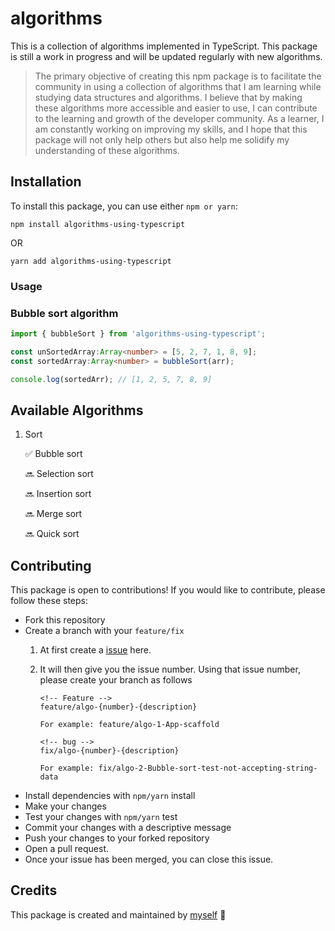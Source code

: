 # algorithms

This is a collection of algorithms implemented in TypeScript. This package is still a work in progress and will be updated regularly with new algorithms.

> The primary objective of creating this npm package is to facilitate the community in using a collection of algorithms that I am learning while studying data structures and algorithms. I believe that by making these algorithms more accessible and easier to use, I can contribute to the learning and growth of the developer community. As a learner, I am constantly working on improving my skills, and I hope that this package will not only help others but also help me solidify my understanding of these algorithms.


## Installation

To install this package, you can use either `npm or yarn`:

```
npm install algorithms-using-typescript
```

OR

```
yarn add algorithms-using-typescript
```

### Usage

### Bubble sort algorithm

```typescript
import { bubbleSort } from 'algorithms-using-typescript';

const unSortedArray:Array<number> = [5, 2, 7, 1, 8, 9];
const sortedArray:Array<number> = bubbleSort(arr);

console.log(sortedArr); // [1, 2, 5, 7, 8, 9]
```

## Available Algorithms
1. Sort
    
    ✅ Bubble sort

    🔜 Selection sort

    🔜 Insertion sort

    🔜 Merge sort
    
    🔜 Quick sort

## Contributing

This package is open to contributions! If you would like to contribute, please follow these steps:

- Fork this repository
- Create a branch with your `feature/fix`
    1. At first create a [issue](https://github.com/pramish/algorithms/issues) here.
    2. It will then give you the issue number. Using that issue number, please create your branch as follows

        ```
        <!-- Feature -->
        feature/algo-{number}-{description}

        For example: feature/algo-1-App-scaffold

        <!-- bug -->
        fix/algo-{number}-{description}

        For example: fix/algo-2-Bubble-sort-test-not-accepting-string-data
        ```
- Install dependencies with `npm/yarn` install
- Make your changes
- Test your changes with `npm/yarn` test
- Commit your changes with a descriptive message
- Push your changes to your forked repository
- Open a pull request.
- Once your issue has been merged, you can close this issue.

## Credits
This package is created and maintained by [myself](https://www.linkedin.com/in/pramish-luitel/) 👋